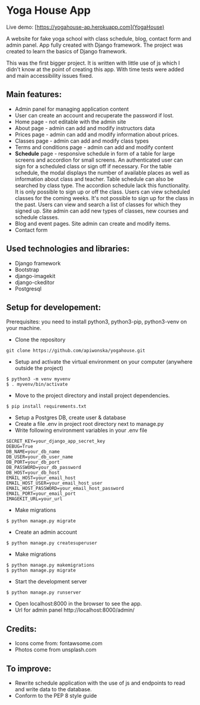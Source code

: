 # Yoga House App

Live demo: [https://yogahouse-ap.herokuapp.com](YogaHouse)

A website for fake yoga school with class schedule, blog, contact form and admin panel. App fully created with Django framework. The project was created to learn the basics of Django framework.

This was the first bigger project. It is written with little use of js which I didn't know at the point of creating this app.
With time tests were added and main accessibility issues fixed.

## Main features:

- Admin panel for managing application content
- User can create an account and recuperate the password if lost.
- Home page - not editable with the admin site
- About page - admin can add and modify instructors data
- Prices page - admin can add and modify information about prices.
- Classes page - admin can add and modify class types
- Terms and conditions page - admin can add and modify content
- **Schedule** page - responsive schedule in form of a table for large screens and accordion for small screens.
  An authenticated user can sign for a scheduled class or sign off if necessary. For the table schedule, the modal displays the number of available places as well as information about class and teacher. Table schedule can also be searched by class type. The accordion schedule lack this functionality. It is only possible to sign up or off the class.
  Users can view scheduled classes for the coming weeks. It's not possible to sign up for the class in the past.
  Users can view and search a list of classes for which they signed up.
  Site admin can add new types of classes, new courses and schedule classes.
- Blog and event pages. Site admin can create and modify items.
- Contact form

## Used technologies and libraries:

- Django framework
- Bootstrap
- django-imagekit
- django-ckeditor
- Postgresql

## Setup for developement:

Prerequisites: you need to install python3, python3-pip, python3-venv on your machine.

- Clone the repository

```
git clone https://github.com/apiwonska/yogahouse.git
```

- Setup and activate the virtual environment on your computer (anywhere outside the project)

```
$ python3 -m venv myvenv
$ . myvenv/bin/activate
```

- Move to the project directory and install project dependencies.

```
$ pip install requirements.txt
```

- Setup a Postgres DB, create user & database
- Create a file .env in project root directory next to manage.py
- Write following environment variables in your .env file

```
SECRET_KEY=your_django_app_secret_key
DEBUG=True
DB_NAME=your_db_name
DB_USER=your_db_user_name
DB_PORT=your_db_port
DB_PASSWORD=your_db_password
DB_HOST=your_db_host
EMAIL_HOST=your_email_host
EMAIL_HOST_USER=your_email_host_user
EMAIL_HOST_PASSWORD=your_email_host_password
EMAIL_PORT=your_email_port
IMAGEKIT_URL=your_url
```

- Make migrations

```
$ python manage.py migrate
```

- Create an admin account

```
$ python manage.py createsuperuser
```

- Make migrations

```
$ python manage.py makemigrations
$ python manage.py migrate
```

- Start the development server

```
$ python manage.py runserver
```

- Open localhost:8000 in the browser to see the app.
- Url for admin panel http://localhost:8000/admin/

## Credits:

- Icons come from: fontawsome.com
- Photos come from unsplash.com

## To improve:

- Rewrite schedule application with the use of js and endpoints to read and write data to the database.
- Conform to the PEP 8 style guide

